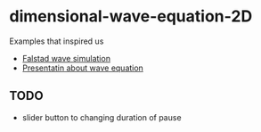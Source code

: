 # dimensional-wave-equation-2D

Examples that inspired us

 - [Falstad wave simulation](https://www.falstad.com/ripple/)
 - [Presentatin about wave equation](https://www.slideshare.net/AmrMousa12/2-dimensional-wave-equation-analytical-and-numerical-solution)
 
 ## TODO
 - slider button to changing duration of pause 
 
 
